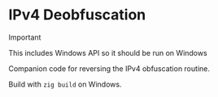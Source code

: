 # IPv4 Deobfuscation

> [!IMPORTANT]
> This includes Windows API so it should be run on Windows

Companion code for reversing the IPv4 obfuscation routine.

Build with `zig build` on Windows.
